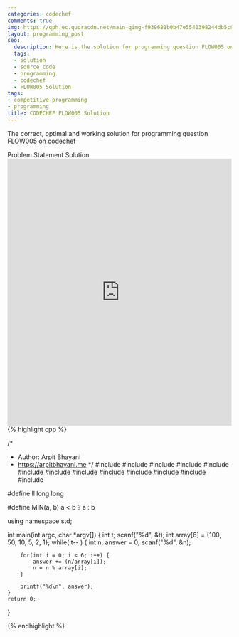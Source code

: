 ```yaml
---
categories: codechef
comments: true
img: https://qph.ec.quoracdn.net/main-qimg-f939681b0b47e5540398244db5c8966f?convert_to_webp=true
layout: programming_post
seo:
  description: Here is the solution for programming question FLOW005 on codechef
  tags:
  - solution
  - source code
  - programming
  - codechef
  - FLOW005 Solution
tags:
- competitive-programming
- programming
title: CODECHEF FLOW005 Solution
---
```

The correct, optimal and working solution for programming question FLOW005 on codechef

<div class="ui secondary pointing large menu">
  <a class="grey item" data-tab="problem-statement">
    Problem Statement
  </a>
  <a class="active item grey" data-tab="solution">
    Solution
  </a>
</div>
<div class="ui bottom attached tab" data-tab="problem-statement">
    <iframe src="https://www.codechef.com/problems/FLOW005" width="100%" height="600px" style="overflow: scroll; border: none;"></iframe>
</div>
<div class="ui bottom attached active tab" data-tab="solution">
{% highlight cpp %}

/*
 *  Author: Arpit Bhayani
 *  https://arpitbhayani.me
 */
#include <cmath>
#include <cstdio>
#include <cstdlib>
#include <climits>
#include <deque>
#include <iostream>
#include <list>
#include <limits>
#include <map>
#include <queue>
#include <set>
#include <stack>
#include <vector>

#define ll long long

#define MIN(a, b) a < b ? a : b

using namespace std;

int main(int argc, char *argv[]) {
    int t;
    scanf("%d", &t);
    int array[6] = {100, 50, 10, 5, 2, 1};
    while( t-- ) {
        int n, answer = 0;
        scanf("%d", &n);

        for(int i = 0; i < 6; i++) {
            answer += (n/array[i]);
            n = n % array[i];
        }

        printf("%d\n", answer);
    }
    return 0;
}


{% endhighlight %}
</div>
